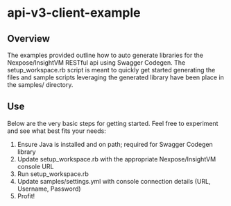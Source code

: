 # api-v3-client-example

## Overview
The examples provided outline how to auto generate libraries for the Nexpose/InsightVM RESTful api using Swagger 
Codegen.  The setup_workspace.rb script is meant to quickly get started generating the files and sample scripts
leveraging the generated library have been place in the samples/ directory.

## Use
Below are the very basic steps for getting started.  Feel free to experiment and see what best fits your needs:
1. Ensure Java is installed and on path; required for Swagger Codegen library
2. Update setup_workspace.rb with the appropriate Nexpose/InsightVM console URL
3. Run setup_workspace.rb
4. Update samples/settings.yml with console connection details (URL, Username, Password)
5. Profit!
 
